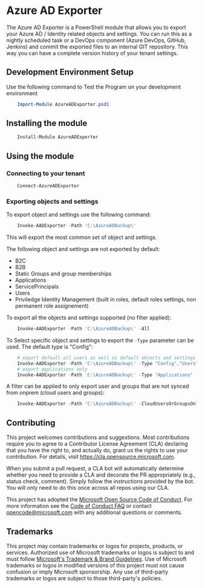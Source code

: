 # Azure AD Exporter

The Azure AD Exporter is a PowerShell module that allows you to export your Azure AD / Identity related objects and settings.
You can run this as a nightly scheduled task or a DevOps component (Azure DevOps, GitHub, Jenkins) and commit the exported files to an internal GIT repository.
This way you can have a complete version history of your tenant settings.

##  Development Environment Setup
Use the following command to Test the Program on your development environment
```powershell
    Import-Module AzureADExporter.psd1
```

## Installing the module
```powershell
    Install-Module AzureADExporter
```

## Using the module

### Connecting to your tenant
```powershell
    Connect-AzureADExporter
```

### Exporting objects and settings

To export object and settings use the following command:

```powershell
    Invoke-AADExporter -Path 'C:\AzureADBackup\'
```

This will export the most common set of object and settings.

The following object and settings are not exported by default:
* B2C
* B2B
* Static Groups and group memberships
* Applications
* ServicePrincipals
* Users
* Priviledge Identity Management (built in roles, default roles settings, non permanent role assignement)

To export all the objects and settings supported (no filter applied):

```powershell
    Invoke-AADExporter -Path 'C:\AzureADBackup\' -All
```

To Select specific object and settings to export the ``-Type`` parameter can be used. The default type is "Config":

```powershell
    # export default all users as well as default objects and settings
    Invoke-AADExporter -Path 'C:\AzureADBackup\' -Type "Config","Users"
    # export applications only
    Invoke-AADExporter -Path 'C:\AzureADBackup\' -Type "Applications"
```

A filter can be applied to only export user and groups that are not synced from onprem (cloud users and groups):

```powershell
    Invoke-AADExporter -Path 'C:\AzureADBackup\' -CloudUsersOrGroupsOnly
```

## Contributing

This project welcomes contributions and suggestions.  Most contributions require you to agree to a
Contributor License Agreement (CLA) declaring that you have the right to, and actually do, grant us
the rights to use your contribution. For details, visit https://cla.opensource.microsoft.com.

When you submit a pull request, a CLA bot will automatically determine whether you need to provide
a CLA and decorate the PR appropriately (e.g., status check, comment). Simply follow the instructions
provided by the bot. You will only need to do this once across all repos using our CLA.

This project has adopted the [Microsoft Open Source Code of Conduct](https://opensource.microsoft.com/codeofconduct/).
For more information see the [Code of Conduct FAQ](https://opensource.microsoft.com/codeofconduct/faq/) or
contact [opencode@microsoft.com](mailto:opencode@microsoft.com) with any additional questions or comments.

## Trademarks

This project may contain trademarks or logos for projects, products, or services. Authorized use of Microsoft 
trademarks or logos is subject to and must follow 
[Microsoft's Trademark & Brand Guidelines](https://www.microsoft.com/en-us/legal/intellectualproperty/trademarks/usage/general).
Use of Microsoft trademarks or logos in modified versions of this project must not cause confusion or imply Microsoft sponsorship.
Any use of third-party trademarks or logos are subject to those third-party's policies.

